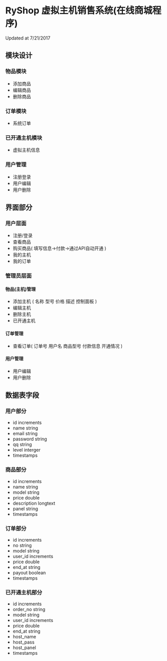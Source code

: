 # RyShop 虚拟主机销售系统(在线商城程序)
Updated at 7/21/2017

## 模块设计
### 物品模块
- 添加商品
- 编辑商品
- 删除商品

### 订单模块
- 系统订单

### 已开通主机模块
- 虚拟主机信息

### 用户管理
- 注册登录
- 用户编辑
- 用户删除

## 界面部分
### 用户层面
- 注册/登录
- 查看商品
- 购买商品( 填写信息->付款->通过API自动开通 )
- 我的主机
- 我的订单

### 管理员层面
#### 物品(主机)管理
- 添加主机 ( 名称 型号 价格 描述 控制面板 )
- 编辑主机
- 删除主机
- 已开通主机

#### 订单管理
- 查看订单( 订单号 用户名 商品型号 付款信息 开通情况 )

#### 用户管理
- 用户编辑
- 用户删除

## 数据表字段
### 用户部分
- id increments
- name string
- email string
- password string
- qq string
- level interger
- timestamps

### 商品部分
- id increments
- name string
- model string
- price double
- description longtext
- panel string
- timestamps

### 订单部分
- id increments
- no string
- model string
- user_id increments
- price double
- end_at string
- payout boolean
- timestamps

### 已开通主机部分
- id increments
- order_no string
- model string
- user_id increments
- price double
- end_at string
- host_name
- host_pass
- host_panel
- timestamps